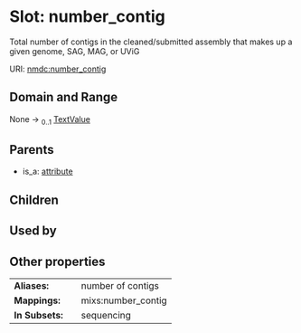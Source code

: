
# Slot: number_contig


Total number of contigs in the cleaned/submitted assembly that makes up a given genome, SAG, MAG, or UViG

URI: [nmdc:number_contig](https://microbiomedata/meta/number_contig)


## Domain and Range

None &#8594;  <sub>0..1</sub> [TextValue](TextValue.md)

## Parents

 *  is_a: [attribute](attribute.md)

## Children


## Used by


## Other properties

|  |  |  |
| --- | --- | --- |
| **Aliases:** | | number of contigs |
| **Mappings:** | | mixs:number_contig |
| **In Subsets:** | | sequencing |

